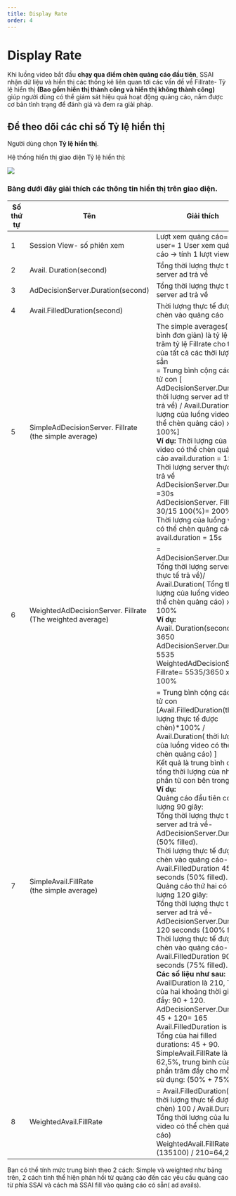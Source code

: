 ```yaml
---
title: Display Rate
order: 4
---
```


# Display Rate
Khi luồng video bắt đầu **chạy qua điểm chèn quảng cáo đầu tiên**, SSAI nhận dữ liệu và hiển thị các thống kê liên quan tới các vấn đề về Fillrate- Tỷ lệ hiển thị **(Bao gồm hiển thị thành công và hiển thị không thành công)** giúp người dùng có thể giám sát hiệu quả hoạt động quảng cáo, nắm được cơ bản tình trạng để đánh giá và đem ra giải pháp.

## Để theo dõi các chỉ số Tỷ lệ hiển thị

Người dùng chọn **Tỷ lệ hiển thị**.

Hệ thống hiển thị giao diện Tỷ lệ hiển thị:

![](../image/ui-monitor-system.png)

### Bảng dưới đây giải thích các thông tin hiển thị trên giao diện.

| Số thứ tự | Tên                                                                  | Giải thích                                                                                                                                                                                                                                                                                                                                                                                                                                                                                                                                                                                                                                                                                                                                                                                                                                                                                                                                                                                                                                                                                                                                                                            |
| --------- | -------------------------------------------------------------------- | ------------------------------------------------------------------------------------------------------------------------------------------------------------------------------------------------------------------------------------------------------------------------------------------------------------------------------------------------------------------------------------------------------------------------------------------------------------------------------------------------------------------------------------------------------------------------------------------------------------------------------------------------------------------------------------------------------------------------------------------------------------------------------------------------------------------------------------------------------------------------------------------------------------------------------------------------------------------------------------------------------------------------------------------------------------------------------------------------------------------------------------------------------------------------------------- |
| 1         | Session View- số phiên xem                                           | Lượt xem quảng cáo=  số user= 1 User xem quảng cáo →  tính 1 lượt view                                                                                                                                                                                                                                                                                                                                                                                                                                                                                                                                                                                                                                                                                                                                                                                                                                                                                                                                                                                                                                                                                                                |
| 2         | Avail. Duration(second)                                              | Tổng thời lượng thực tế server ad trả về                                                                                                                                                                                                                                                                                                                                                                                                                                                                                                                                                                                                                                                                                                                                                                                                                                                                                                                                                                                                                                                                                                                                              |
| 3         | AdDecisionServer.Duration(second)                                    | Tổng thời lượng thực tế server ad trả về                                                                                                                                                                                                                                                                                                                                                                                                                                                                                                                                                                                                                                                                                                                                                                                                                                                                                                                                                                                                                                                                                                                                              |
| 4         | Avail.FilledDuration(second)                                         | Thời lượng thực tế được chèn vào quảng cáo                                                                                                                                                                                                                                                                                                                                                                                                                                                                                                                                                                                                                                                                                                                                                                                                                                                                                                                                                                                                                                                                                                                                            |
| 5         | SimpleAdDecisionServer. Fillrate<br />(the simple average)     | The simple averages( Trung bình đơn giản) là tỷ lệ phần trăm tỷ lệ Fillrate cho tổng của tất cả các thời lượng có sẵn<br />= Trung bình cộng các phần tử con [ AdDecisionServer.Duration( thời lượng server ad thực tế trả về) /  Avail.Duration( thời lượng của luồng video có thể chèn quảng cáo) x 100%]<br />**Ví dụ:** Thời lượng của luồng video có thể chèn quảng cáo avail.duration = 15s<br />Thời lượng server thực tế trả về AdDecisionServer.Duration =30s<br />AdDecisionServer. Fillrate= 30/15 100(%)= 200%<br />Thời lượng của luồng video có thể chèn quảng cáo avail.duration = 15s                                                                                                                                                                                                                                                                                                                                                                                                                                                                                                                                                   |
| 6         | WeightedAdDecisionServer. Fillrate<br />(The weighted average) | = AdDecisionServer.Duration( Tổng thời lượng server ad thực tế trả về)/ Avail.Duration( Tổng thời lượng của luồng video có thể chèn quảng cáo) x 100%<br />**Ví dụ:**<br />Avail. Duration(second): 3650<br />AdDecisionServer.Duration: 5535<br />WeightedAdDecisionServer. Fillrate= 5535/3650 x 100%                                                                                                                                                                                                                                                                                                                                                                                                                                                                                                                                                                                                                                                                                                                                                                                                                                                       |
| 7         | SimpleAvail.FillRate<br />(the simple average)                 | = Trung bình cộng các phần tử con [Avail.FilledDuration(thời lượng thực tế được chèn)*100%  /  Avail.Duration( thời lượng của luồng video có thể chèn quảng cáo) ]<br />Kết quả là trung bình cộng tổng thời lượng của nhiều phần tử con bên trong<br />**Ví dụ:** <br />Quảng cáo đầu tiên có thời lượng 90 giây:<br />Tổng thời lượng thực tế server ad trả về- AdDecisionServer.Duration  (50% filled).<br />Thời lượng thực tế được chèn vào quảng cáo-Avail.FilledDuration  45 seconds  (50% filled).<br />Quảng cáo thứ hai có thời lượng 120 giây:<br />Tổng thời lượng thực tế server ad trả về- AdDecisionServer.Duration 120 seconds  (100% filled).<br />Thời lượng thực tế được chèn vào quảng cáo-Avail.FilledDuration  90 seconds (75% filled).<br />**Các số liệu như sau:**<br />AvailDuration là 210, Tổng của hai khoảng thời gian đầy: 90 + 120.<br />AdDecisionServer.Duration: 45 + 120= 165<br />Avail.FilledDuration is 135, Tổng của hai filled durations: 45 + 90.<br />SimpleAvail.FillRate là 62,5%, trung bình của tỷ lệ phần trăm đầy cho mỗi lần sử dụng: (50% + 75%) / 2 |
| 8         | WeightedAvail.FillRate                                               | = Avail.FilledDuration( Tổng thời lượng thực tế được chèn) 100  /  Avail.Duration( Tổng thời lượng của luồng video có thể chèn quảng cáo)<br />WeightedAvail.FillRate: (135100) / 210=64,29%                                                                                                                                                                                                                                                                                                                                                                                                                                                                                                                                                                                                                                                                                                                                                                                                                                                                                                                                                                                    |

Bạn có thể tính mức trung bình theo 2 cách: Simple và weighted như bảng trên, 2 cách tính thể hiện phản hồi từ quảng cáo đến các yêu cầu quảng cáo từ phía SSAI và cách mà SSAI fill vào quảng cáo có sẵn( ad avails).
